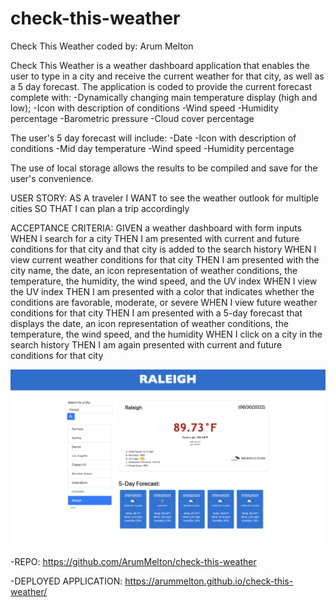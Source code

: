 # check-this-weather

Check This Weather
coded by: Arum Melton

Check This Weather is a weather dashboard application that enables the user to type in a city and receive the current weather for that city, as well as a 5 day forecast. The application is coded to provide the current forecast complete with:
-Dynamically changing main temperature display (high and low);
-Icon with description of conditions
-Wind speed
-Humidity percentage
-Barometric pressure
-Cloud cover percentage

The user's 5 day forecast will include:
-Date
-Icon with description of conditions
-Mid day temperature
-Wind speed
-Humidity percentage

The use of local storage allows the results to be compiled and save for the user's convenience.

USER STORY:
AS A traveler
I WANT to see the weather outlook for multiple cities
SO THAT I can plan a trip accordingly

ACCEPTANCE CRITERIA:
GIVEN a weather dashboard with form inputs
WHEN I search for a city
THEN I am presented with current and future conditions for that city and that city is added to the search history
WHEN I view current weather conditions for that city
THEN I am presented with the city name, the date, an icon representation of weather conditions, the temperature, the humidity, the wind speed, and the UV index
WHEN I view the UV index
THEN I am presented with a color that indicates whether the conditions are favorable, moderate, or severe
WHEN I view future weather conditions for that city
THEN I am presented with a 5-day forecast that displays the date, an icon representation of weather conditions, the temperature, the wind speed, and the humidity
WHEN I click on a city in the search history
THEN I am again presented with current and future conditions for that city

![Screenshot](./assets/images/Check%20This%20Weather%20Mock.png)

-REPO:
https://github.com/ArumMelton/check-this-weather

-DEPLOYED APPLICATION:
https://arummelton.github.io/check-this-weather/
